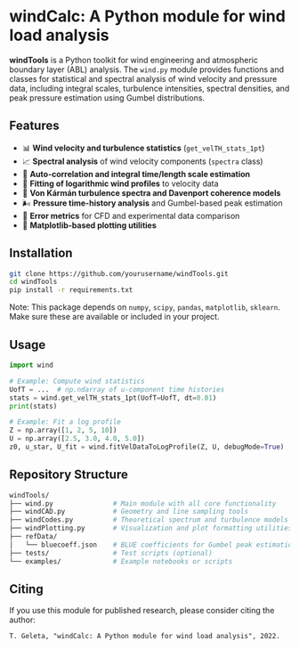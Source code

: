 # windCalc: A Python module for wind load analysis

**windTools** is a Python toolkit for wind engineering and atmospheric boundary layer (ABL) analysis. The `wind.py` module provides functions and classes for statistical and spectral analysis of wind velocity and pressure data, including integral scales, turbulence intensities, spectral densities, and peak pressure estimation using Gumbel distributions.

## Features

- 📊 **Wind velocity and turbulence statistics** (`get_velTH_stats_1pt`)
- 📈 **Spectral analysis** of wind velocity components (`spectra` class)
- 🔁 **Auto-correlation and integral time/length scale estimation**
- 🔬 **Fitting of logarithmic wind profiles** to velocity data
- 📐 **Von Kármán turbulence spectra and Davenport coherence models**
- 🌬️ **Pressure time-history analysis** and Gumbel-based peak estimation
- 🧮 **Error metrics** for CFD and experimental data comparison
- 🎨 **Matplotlib-based plotting utilities**

## Installation

```bash
git clone https://github.com/yourusername/windTools.git
cd windTools
pip install -r requirements.txt
```
Note: This package depends on `numpy`, `scipy`, `pandas`, `matplotlib`, `sklearn`. Make sure these are available or included in your project.

## Usage

```python
import wind

# Example: Compute wind statistics
UofT = ...  # np.ndarray of u-component time histories
stats = wind.get_velTH_stats_1pt(UofT=UofT, dt=0.01)
print(stats)

# Example: Fit a log profile
Z = np.array([1, 2, 5, 10])
U = np.array([2.5, 3.0, 4.0, 5.0])
z0, u_star, U_fit = wind.fitVelDataToLogProfile(Z, U, debugMode=True)
```

## Repository Structure

```bash
windTools/
├── wind.py               # Main module with all core functionality
├── windCAD.py            # Geometry and line sampling tools
├── windCodes.py          # Theoretical spectrum and turbulence models
├── windPlotting.py       # Visualization and plot formatting utilities
├── refData/
│   └── bluecoeff.json    # BLUE coefficients for Gumbel peak estimation
├── tests/                # Test scripts (optional)
└── examples/             # Example notebooks or scripts
```

## Citing
If you use this module for published research, please consider citing the author:
```arduino
T. Geleta, "windCalc: A Python module for wind load analysis", 2022.
```

